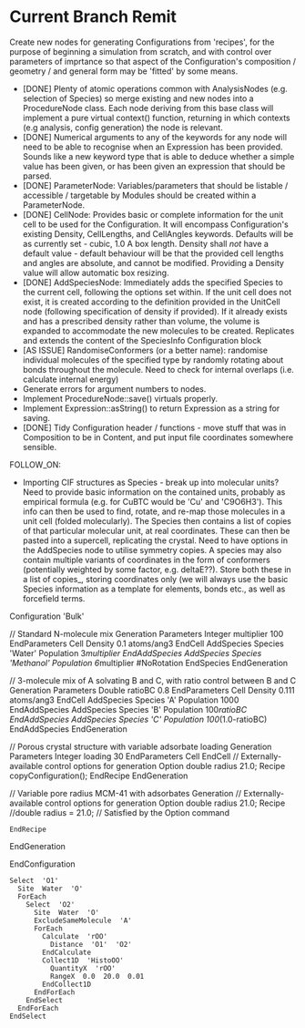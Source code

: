 # Current Branch Remit

Create new nodes for generating Configurations from 'recipes', for the purpose of beginning a simulation from scratch, and with control over parameters of imprtance so that aspect of the Configuration's composition / geometry / and general form may be 'fitted' by some means.

- [DONE] Plenty of atomic operations common with AnalysisNodes (e.g. selection of Species) so merge existing and new nodes into a ProcedureNode class. Each node deriving from this base class will implement a pure virtual context() function, returning in which contexts (e.g analysis, config generation) the node is relevant.
- [DONE] Numerical arguments to any of the keywords for any node will need to be able to recognise when an Expression has been provided. Sounds like a new keyword type that is able to deduce whether a simple value has been given, or has been given an expression that should be parsed.
- [DONE] ParameterNode: Variables/parameters that should be listable / accessible / targetable by Modules should be created within a ParameterNode.
- [DONE] CellNode: Provides basic or complete information for the unit cell to be used for the Configuration. It will encompass Configuration's existing Density, CellLengths, and CellAngles keywords. Defaults will be as currently set - cubic, 1.0 A box length. Density shall *not* have a default value - default behaviour will be that the provided cell lengths and angles are absolute, and cannot be modified. Providing a Density value will allow automatic box resizing.
- [DONE] AddSpeciesNode: Immediately adds the specified Species to the current cell, following the options set within. If the unit cell does not exist, it is created according to the definition provided in the UnitCell node (following specification of density if provided). If it already exists and has a prescribed density rather than volume, the volume is expanded to accommodate the new molecules to be created. Replicates and extends the content of the SpeciesInfo Configuration block
- [AS ISSUE] RandomiseConformers (or a better name): randomise individual molecules of the specified type by randomly rotating about bonds throughout the molecule. Need to check for internal overlaps (i.e. calculate internal energy)
- Generate errors for argument numbers to nodes.
- Implement ProcedureNode::save() virtuals properly.
- Implement Expression::asString() to return Expression as a string for saving.
- [DONE] Tidy Configuration header / functions - move stuff that was in Composition to be in Content, and put input file coordinates somewhere sensible.

FOLLOW_ON:
- Importing CIF structures as Species - break up into molecular units? Need to provide basic information on the contained units, probably as empirical formula (e.g. for CuBTC would be 'Cu' and 'C9O6H3'). This info can then be used to find, rotate, and re-map those molecules in a unit cell (folded molecularly). The Species then contains a list of copies of that particular molecular unit, at real coordinates.  These can then be pasted into a supercell, replicating the crystal. Need to have options in the AddSpecies node to utilise symmetry copies. A species may also contain multiple variants of coordinates in the form of conformers (potentially weighted by some factor, e.g. deltaE??). Store both these in a list of copies_, storing coordinates only (we will always use the basic Species information as a template for elements, bonds etc., as well as forcefield terms.

Configuration  'Bulk'

  // Standard N-molecule mix
  Generation
    Parameters
      Integer  multiplier  100
    EndParameters
    Cell
      Density  0.1  atoms/ang3
    EndCell
    AddSpecies
      Species  'Water'
      Population  3*multiplier
    EndAddSpecies
    AddSpecies
      Species  'Methanol'
      Population  6*multiplier
      #NoRotation
    EndSpecies
  EndGeneration

  // 3-molecule mix of A solvating B and C, with ratio control between B and C
  Generation
    Parameters
      Double   ratioBC     0.8
    EndParameters
    Cell
      Density  0.111  atoms/ang3
    EndCell
    AddSpecies
      Species  'A'
      Population  1000
    EndAddSpecies
    AddSpecies
      Species  'B'
      Population  100*ratioBC
    EndAddSpecies
    AddSpecies
      Species  'C'
      Population  100*(1.0-ratioBC)
    EndAddSpecies
  EndGeneration

  // Porous crystal structure with variable adsorbate loading
  Generation
    Parameters
      Integer  loading  30
    EndParameters
    Cell
    EndCell
    // Externally-available control options for generation
    Option  double  radius  21.0;
    Recipe
      copyConfiguration();
    EndRecipe
  EndGeneration

  // Variable pore radius MCM-41 with adsorbates
  Generation
    // Externally-available control options for generation
    Option  double  radius  21.0;
    Recipe
      //double radius = 21.0;	// Satisfied by the Option command
      
    EndRecipe
  EndGeneration

EndConfiguration

    Select  'O1'
      Site  Water  'O'
      ForEach
        Select  'O2'
          Site  Water  'O'
          ExcludeSameMolecule  'A'
          ForEach
            Calculate  'rOO'
              Distance  'O1'  'O2'
            EndCalculate
            Collect1D  'HistoOO'
              QuantityX  'rOO'
              RangeX  0.0  20.0  0.01
            EndCollect1D
          EndForEach
        EndSelect
      EndForEach
    EndSelect

